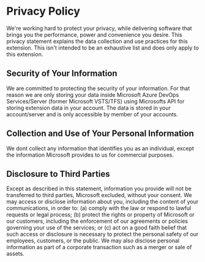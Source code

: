 # Privacy Policy
We're working hard to protect your privacy, while delivering software that brings you the performance, power and convenience you desire. This privacy statement explains the data collection and use practices for this extension. This isn't intended to be an exhaustive list and does only apply to this extension.

## Security of Your Information
We are committed to protecting the security of your information. For that reason we are only storing your data inside Microsoft Azure DevOps Services/Server (former Microsoft VSTS/TFS) using Microsofts API for storing extension data in your account. The data is stored in your account/server and is only accessible by member of your accounts.

## Collection and Use of Your Personal Information
We dont collect any information that identifies you as an individual, except the information Microsoft provides to us for commercial purposes.

## Disclosure to Third Parties
Except as described in this statement, information you provide will not be transferred to third parties, Microsoft excluded, without your consent. We may access or disclose information about you, including the content of your communications, in order to: (a) comply with the law or respond to lawful requests or legal process; (b) protect the rights or property of Microsoft or our customers, including the enforcement of our agreements or policies governing your use of the services; or (c) act on a good faith belief that such access or disclosure is necessary to protect the personal safety of our employees, customers, or the public. We may also disclose personal information as part of a corporate transaction such as a merger or sale of assets.
